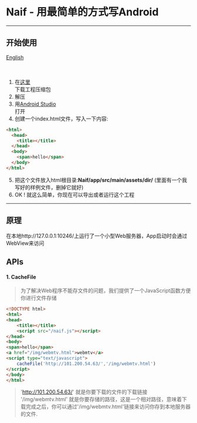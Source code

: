 # Naif - 用最简单的方式写Android
***
## 开始使用
<a href="https://github.com/StevenZack/naif/blob/master/README.md">English</a><br><br><br>
 1. 在<a href="https://github.com/StevenZack/naif/releases">这里</a><br>下载工程压缩包
 2. 解压<br>
 3. 用<a href="https://developer.android.com/studio/index.html">Android Studio</a><br>打开
 4. 创建一个index.html文件，写入一下内容:<br>
``` html
<html>
  <head>
  	<title></title>
  </head>
  <body>
    <span>hello</span>
  </body>
</html>
```
 5. 把这个文件放入html根目录:<b>Naif/app/src/main/assets/dir/</b> (里面有一个我写好的样例文件，删掉它就好)<br>
 6. OK ! 就这么简单，你现在可以导出或者运行这个工程<br>
***

## 原理
在本地http://127.0.0.1:10246/上运行了一个小型Web服务器，App启动时会通过WebView来访问

## APIs
#### 1. CacheFile 
> 为了解决Web程序不能存文件的问题，我们提供了一个JavaScript函数方便你进行文件存储
``` html
<!DOCTYPE html>
<html>
<head>
	<title></title>
	<script src="/naif.js"></script>
</head>
<body>
<span>hello</span>
<a href="/img/webmtv.html">webmtv</a>
<script type="text/javascript">
	cacheFile('http://101.200.54.63/','/img/webmtv.html')
</script>
</body>
</html>
```
> 'http://101.200.54.63/' 就是你要下载的文件的下载链接<br>
'/img/webmtv.html' 就是你要存储的路径，这是一个相对路径，意味着下载完成之后，你可以通过'/img/webmtv.html'链接来访问你存到本地服务器的文件.<br>
